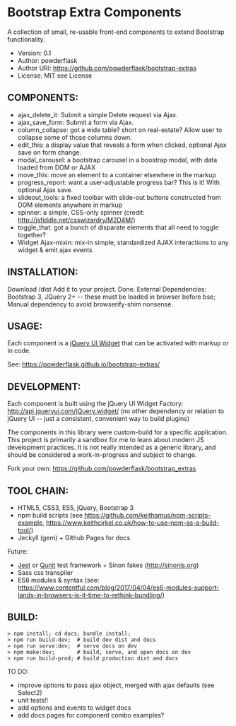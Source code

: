 # Bootstrap Extra Components

A collection of small, re-usable front-end components to extend Bootstrap functionality.

 * Version: 0.1
 * Author: powderflask
 * Author URI: https://github.com/powderflask/bootstrap-extras
 * License: MIT see License

COMPONENTS:
----------
 * ajax_delete_it:  Submit a simple Delete request via Ajax.
 * ajax_save_form:  Submit a form via Ajax.
 * column_collapse: got a wide table?  short on real-estate?  Allow user to collapse some of those columns down.
 * edit_this:       a display value that reveals a form when clicked, optional Ajax save on form change.
 * modal_carousel:  a bootstrap carousel in a boostrap modal, with data loaded from DOM or AJAX
 * move_this:       move an element to a container elsewhere in the markup
 * progress_report: want a user-adjustable progress bar?  This is it!  With optional Ajax save.
 * slideout_tools:  a fixed toolbar with slide-out buttons constructed from DOM elements anywhere in markup
 * spinner:         a simple, CSS-only spinner (credit: http://jsfiddle.net/csswizardry/M2D4M/)
 * toggle_that:     got a bunch of disparate elements that all need to toggle together? 
 * Widget Ajax-mixin: mix-in simple, standardized AJAX interactions to any widget & emit ajax events

INSTALLATION:
-------------
 Download /dist  Add it to your project.  Done.
 External Dependencies:  Bootstrap 3, JQuery 2+
    -- these must be loaded in browser before bse;  Manual dependency to avoid browserify-shim nonsense.
 
USAGE:
------
 Each component is a [jQuery UI Widget](http://jqueryui.com/widget/) that can be activated with markup or in code.

 See:  https://powderflask.github.io/bootstrap-extras/

DEVELOPMENT:
------------
Each component is built using the jQuery UI Widget Factory:  http://api.jqueryui.com/jQuery.widget/
  (no other dependency or relation to jQuery UI -- just a consistent, convenient way to build plugins)
  
The components in this library were custom-build for a specific application.
This project is primarily a sandbox for me to learn about modern JS development practices.
It is not really intended as a generic library, and should be considered a work-in-progress and subject to change.

Fork your own: https://github.com/powderflask/bootstrap_extras

TOOL CHAIN:
----------
 - HTML5, CSS3, ES5, jQuery, Bootstrap 3
 - npm build scripts (see https://github.com/keithamus/npm-scripts-example, https://www.keithcirkel.co.uk/how-to-use-npm-as-a-build-tool/)
 - Jeckyll (gem) + Github Pages for docs

Future:
 - [Jest](https://facebook.github.io/jest/) or [Qunit](http://qunitjs.com/) test framework + Sinon fakes (http://sinonjs.org)
 - Sass css transpiler
 - ES6 modules & syntax (see: https://www.contentful.com/blog/2017/04/04/es6-modules-support-lands-in-browsers-is-it-time-to-rethink-bundling/)

BUILD:
-----
    > npm install; cd docs; bundle install;  
    > npm run build-dev;  # build dev dist and docs
    > npm run serve:dev;  # serve docs on dev
    > npm make:dev;       # build, serve, and open docs on dev
    > npm run build-prod; # build production dist and docs

TO DO:
 - improve options to pass ajax object, merged with ajax defaults (see Select2)
 - unit tests!!
 - add options and events to widget docs
 - add docs pages for component combo examples?

